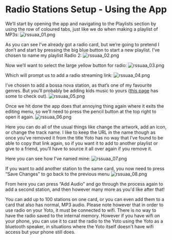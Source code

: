 # Radio Stations Setup - Using the App

We’ll start by opening the app and navigating to the Playlists section by using the row of coloured tabs, just like we do when making a playlist of MP3s:
![rssuaa_01.png](../../img/rssuaa_01.png)

As you can see I’ve already got a radio card, but we’re going to pretend I don’t and start by pressing the big blue button to start a new playlist. I’ve chosen to name my playlist Radio 2:
![rssuaa_02.png](../../img/rssuaa_02.png)

Now we’ll want to select the large yellow button for radio:
![rssuaa_03.png](../../img/rssuaa_03.png)

Which will prompt us to add a radio streaming link:
![rssuaa_04.png](../../img/rssuaa_04.png)

I’ve chosen to add a bossa nova station, as that’s one of my favourite genres. But you’ll probably be adding kids music to yours ([this page](yoto_radio_stations.md) has some to check out).
![rssuaa_05.png](../../img/rssuaa_05.png)

Once we hit done the app does that annoying thing again where it exits the editing menu, so we’ll need to press the pencil button at the top right to open it again.
![rssuaa_06.png](../../img/rssuaa_06.png)

Here you can do all of the usual things like change the artwork, add an icon, or change the track name. I like to keep the URL in the name though as once you’ve removed it from the title Yoto has no way that I’ve found to be able to copy that link again, so if you want it to add to another playlist or give to a friend, you’ll have to source it all over again if you remove it.

Here you can see how I've named mine:
![rssuaa_07.png](../../img/rssuaa_07.png)

If you want to add another station to the same card, you now need to press “Save Changes” to go back to the previous menu
![rssuaa_08.png](../../img/rssuaa_08.png)

From here you can press “Add Audio” and go through the process again to add a second station, and then however many more as you'd like after that!  

You can add up to 100 stations on one card, or you can even add them to a card that also has normal, MP3 audio. Please note however that in order to use radio on your Yoto, it must be connected to wifi. There is no way to have the radio saved to the internal memory. However if you have wifi on your phone, you can use it to cast the radio to the Yoto using the Yoto as a bluetooth speaker, in situations where the Yoto itself doesn't have wifi access but your phone still does.